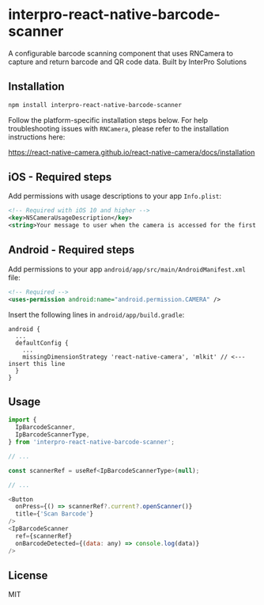 # interpro-react-native-barcode-scanner

A configurable barcode scanning component that uses RNCamera to capture and return barcode and QR code data.  Built by InterPro Solutions

## Installation

```sh
npm install interpro-react-native-barcode-scanner
```

Follow the platform-specific installation steps below.  For help troubleshooting issues with ```RNCamera```, please refer to the installation instructions here:

https://react-native-camera.github.io/react-native-camera/docs/installation

## iOS - Required steps

Add permissions with usage descriptions to your app ```Info.plist```:

```xml
<!-- Required with iOS 10 and higher -->
<key>NSCameraUsageDescription</key>
<string>Your message to user when the camera is accessed for the first time</string>
```

## Android - Required steps

Add permissions to your app ```android/app/src/main/AndroidManifest.xml``` file:

```xml
<!-- Required -->
<uses-permission android:name="android.permission.CAMERA" />
```

Insert the following lines in ```android/app/build.gradle```:

```
android {
  ...
  defaultConfig {
    ...
    missingDimensionStrategy 'react-native-camera', 'mlkit' // <--- insert this line
  }
}
```

## Usage

```js
import {
  IpBarcodeScanner,
  IpBarcodeScannerType,
} from 'interpro-react-native-barcode-scanner';

// ...

const scannerRef = useRef<IpBarcodeScannerType>(null);

// ...

<Button
  onPress={() => scannerRef?.current?.openScanner()}
  title={'Scan Barcode'}
/>
<IpBarcodeScanner
  ref={scannerRef}
  onBarcodeDetected={(data: any) => console.log(data)}
/>
```

## License

MIT

